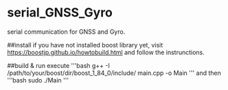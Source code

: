 # serial_GNSS_Gyro
serial communication for GNSS and Gyro.

##install 
if you have not installed boost library yet, visit https://boostjp.github.io/howtobuild.html and follow the instrunctions.

##build & run
execute
'''bash
g++ -I /path/to/your/boost/dir/boost_1_84_0/include/ main.cpp -o Main
'''
and then
'''bash
sudo ./Main
'''
